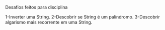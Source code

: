 Desafios feitos para disciplina

1-Inverter uma String.
2-Descobrir se String é um palíndromo.
3-Descobrir algarismo mais recorrente em uma String.
